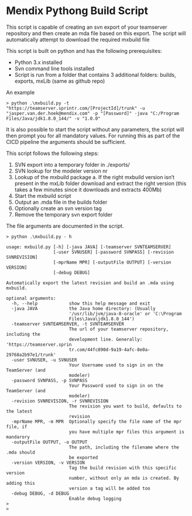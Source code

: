 # Mendix Pythong Build Script
This script is capable of creating an svn export of your teamserver repository and then create an mda file based on this export. 
The script will automatically attempt to download the required mxbuild file

This script is built on python and has the following prerequisites:
-	Python 3.x installed
-	Svn command line tools installed
-	Script is run from a folder that contains 3 additional folders: builds, exports, mxLib   (same as github repo)


An example 

` > python .\mxbuild.py -t "https://teamserver.sprintr.com/[ProjectId]/trunk" -u "jasper.van.der.hoek@mendix.com" -p "[Password]" -java "C:/Program Files/Java/jdk1.8.0_144/" -v "1.0.0" `


It is also possible to start the script without any parameters, the script will then prompt you for all mandatory values. For running this as part of the CICD pipeline the arguments should be sufficient. 


This script follows the following steps:
1.	SVN export into a temporary folder in ./exports/
2.	SVN lookup for the modeler version nr
3.	Lookup of the mxbuild package
a.	If the right mxbuild version isn’t present in the mxLib folder download and extract the right version  (this takes a few minutes since it downloads and extracts 400Mb)
4.	Start the mxbuild script 
5.	Output an .mda file in the builds folder
6.  Optionally create an svn version tag
7.	Remove the temporary svn export folder



The file arguments are documented in the script.

```
> python .\mxbuild.py - h

usage: mxbuild.py [-h] [-java JAVA] [-teamserver SVNTEAMSERVER]
                  [-user SVNUSER] [-password SVNPASS] [-revision SVNREVISION]
                  [-mprName MPR] [-outputFile OUTPUT] [-version VERSION]
                  [-debug DEBUG]

Automatically export the latest revision and build an .mda using mxbuild.

optional arguments:  
  -h, --help            show this help message and exit 
  -java JAVA            the Java home directory: (Usually 
                        '/usr/lib/jvm/java-8-oracle' or 'C:\Program 
                        Files\Java\jdk1.8.0_144') 
  -teamserver SVNTEAMSERVER, -t SVNTEAMSERVER 
                        The url of your teamserver repository, including the 
                        development line. Generally: 'https://teamserver.sprin 
                        tr.com/44fc890d-9a19-4afc-8e0a-29768a2b97e1/trunk' 
  -user SVNUSER, -u SVNUSER 
                        Your Username used to sign in on the TeamServer (and
                        modeler)
  -password SVNPASS, -p SVNPASS
                        Your Password used to sign in on the TeamServer (and
                        modeler)
  -revision SVNREVISION, -r SVNREVISION
                        The revision you want to build, defaults to the latest
                        revision
  -mprName MPR, -m MPR  Optionally specify the file name of the mpr file, if
                        you have multiple mpr files this argument is mandarory
  -outputFile OUTPUT, -o OUTPUT
                        The path, including the filename where the .mda should
                        be exported
  -version VERSION, -v VERSION
                        Tag the build revision with this specific version
                        number, without only an mda is created. By adding this
                        version a tag will be added too
  -debug DEBUG, -d DEBUG
                        Enable debug logging
>
>
```
